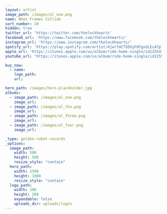 ```yaml
---
layout: artist
image_path: /images/al_one.png
name: When Frames Collide
sort_number: 10
hidden: true
twitter_url: 'https://twitter.com/thelockhearts'
facebook_url: 'https://www.facebook.com/thelockhearts/'
instagram_url: 'https://www.instagram.com/thelockhearts/'
spotify_url: 'https://play.spotify.com/artist/4jwlfmCT5QVyh9fgxGLEcA?play=true&utm_source=open.spotify.com&utm_medium=open'
apple_url: 'https://itunes.apple.com/us/album/ride-home-single/id1255434779?app=itunes&ign-mpt=uo%3D4'
youtube_url: 'https://itunes.apple.com/us/album/ride-home-single/id1255434779?app=itunes&ign-mpt=uo%3D4'

buy_now:
  - name: 
    logo_path: 
    url: 

hero_path: /images/hero-placeholder.jpg
albums:
  - image_path: /images/al_one.png
    image_url:
  - image_path: /images/al_tho.png
    image_url:
  - image_path: /images/al_three.png
    image_url:
  - image_path: /images/al_four.png
    image_url:

_type: golden-robot-records
_options:
  image_path:
    width: 500
    height: 500
    resize_style: "contain"
  hero_path:
    width: 1500
    height: 1000
    resize_style: "contain"
  logo_path:
    width: 200
    height: 200
    expandable: false
    uploads_dir: uploads/logos
---
```

